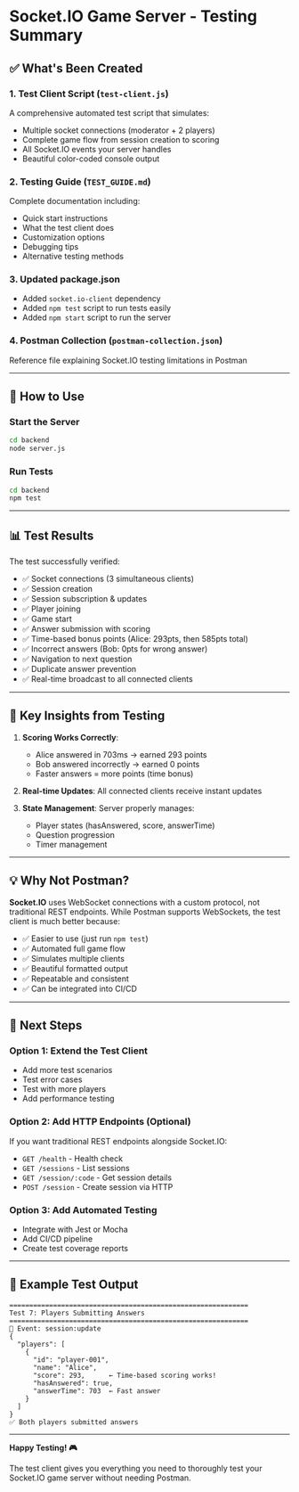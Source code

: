 # Socket.IO Game Server - Testing Summary

## ✅ What's Been Created

### 1. **Test Client Script** (`test-client.js`)
A comprehensive automated test script that simulates:
- Multiple socket connections (moderator + 2 players)
- Complete game flow from session creation to scoring
- All Socket.IO events your server handles
- Beautiful color-coded console output

### 2. **Testing Guide** (`TEST_GUIDE.md`)
Complete documentation including:
- Quick start instructions
- What the test client does
- Customization options
- Debugging tips
- Alternative testing methods

### 3. **Updated package.json**
- Added `socket.io-client` dependency
- Added `npm test` script to run tests easily
- Added `npm start` script to run the server

### 4. **Postman Collection** (`postman-collection.json`)
Reference file explaining Socket.IO testing limitations in Postman

---

## 🚀 How to Use

### Start the Server
```bash
cd backend
node server.js
```

### Run Tests
```bash
cd backend
npm test
```

---

## 📊 Test Results

The test successfully verified:
- ✅ Socket connections (3 simultaneous clients)
- ✅ Session creation
- ✅ Session subscription & updates
- ✅ Player joining
- ✅ Game start
- ✅ Answer submission with scoring
- ✅ Time-based bonus points (Alice: 293pts, then 585pts total)
- ✅ Incorrect answers (Bob: 0pts for wrong answer)
- ✅ Navigation to next question
- ✅ Duplicate answer prevention
- ✅ Real-time broadcast to all connected clients

---

## 🎯 Key Insights from Testing

1. **Scoring Works Correctly**: 
   - Alice answered in 703ms → earned 293 points
   - Bob answered incorrectly → earned 0 points
   - Faster answers = more points (time bonus)

2. **Real-time Updates**: All connected clients receive instant updates

3. **State Management**: Server properly manages:
   - Player states (hasAnswered, score, answerTime)
   - Question progression
   - Timer management

---

## 💡 Why Not Postman?

**Socket.IO** uses WebSocket connections with a custom protocol, not traditional REST endpoints. While Postman supports WebSockets, the test client is much better because:

- ✅ Easier to use (just run `npm test`)
- ✅ Automated full game flow
- ✅ Simulates multiple clients
- ✅ Beautiful formatted output
- ✅ Repeatable and consistent
- ✅ Can be integrated into CI/CD

---

## 🔧 Next Steps

### Option 1: Extend the Test Client
- Add more test scenarios
- Test error cases
- Test with more players
- Add performance testing

### Option 2: Add HTTP Endpoints (Optional)
If you want traditional REST endpoints alongside Socket.IO:
- `GET /health` - Health check
- `GET /sessions` - List sessions
- `GET /session/:code` - Get session details
- `POST /session` - Create session via HTTP

### Option 3: Add Automated Testing
- Integrate with Jest or Mocha
- Add CI/CD pipeline
- Create test coverage reports

---

## 📝 Example Test Output

```
============================================================
Test 7: Players Submitting Answers
============================================================
📡 Event: session:update
{
  "players": [
    {
      "id": "player-001",
      "name": "Alice",
      "score": 293,      ← Time-based scoring works!
      "hasAnswered": true,
      "answerTime": 703  ← Fast answer
    }
  ]
}
✅ Both players submitted answers
```

---

**Happy Testing! 🎮**

The test client gives you everything you need to thoroughly test your Socket.IO game server without needing Postman.

